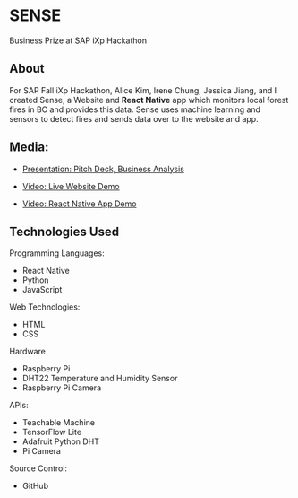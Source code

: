 # SENSE
Business Prize at SAP iXp Hackathon

## About
For SAP Fall iXp Hackathon, Alice Kim, Irene Chung, Jessica Jiang, and I created Sense, a Website and **React Native** app which monitors local forest fires in BC and provides this data. Sense uses machine learning and sensors to detect fires and sends data over to the website and app. 

## Media:
- [Presentation: Pitch Deck, Business Analysis](https://github.com/angeladai1/firesensor/blob/master/Sense.pdf)

- [Video: Live Website Demo](https://github.com/angeladai1/firesensor/blob/master/dashboard.mov)

- [Video: React Native App Demo](https://github.com/angeladai1/firesensor/blob/master/app.mov)

## Technologies Used
Programming Languages:
- React Native
- Python
- JavaScript

Web Technologies:
- HTML
- CSS

Hardware
- Raspberry Pi
- DHT22 Temperature and Humidity Sensor
- Raspberry Pi Camera

APIs:
- Teachable Machine
- TensorFlow Lite
- Adafruit Python DHT
- Pi Camera

Source Control:
- GitHub

